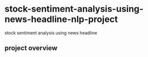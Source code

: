 # stock-sentiment-analysis-using-news-headline-nlp-project
  stock sentiment analysis using news headline
  
  ## project overview
  
